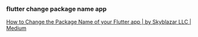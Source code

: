 ###  flutter change package name app


[How to Change the Package Name of your Flutter app | by Skyblazar LLC | Medium](https://medium.com/@skyblazar.cc/how-to-change-the-package-name-of-your-flutter-app-4529e6e6e6fc "How to Change the Package Name of your Flutter app | by Skyblazar LLC | Medium")


 

```

```
